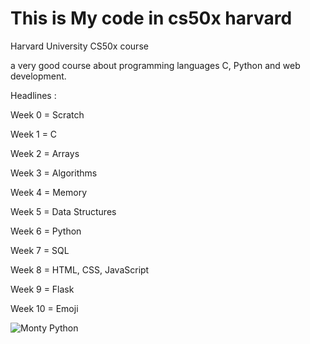 # This is My code in cs50x harvard

Harvard University CS50x course

a very good course about programming languages ​​C, Python and web development.

Headlines :

Week 0 = Scratch

Week 1 = C

Week 2 = Arrays

Week 3 = Algorithms

Week 4 = Memory

Week 5 = Data Structures

Week 6 = Python

Week 7 = SQL

Week 8 = HTML, CSS, JavaScript

Week 9 = Flask

Week 10 = Emoji

![Monty Python](https://prod-discovery.edx-cdn.org/media/course/image/da1b2400-322b-459b-97b0-0c557f05d017-a3d1899c3344.small.png)
